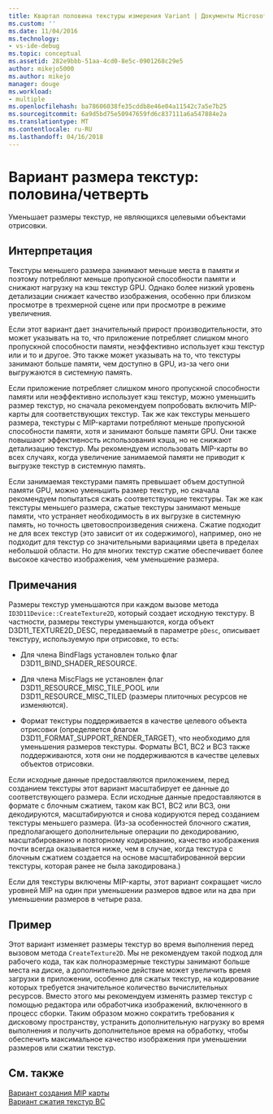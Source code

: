 ```yaml
---
title: Квартал половина текстуры измерения Variant | Документы Microsoft
ms.custom: ''
ms.date: 11/04/2016
ms.technology:
- vs-ide-debug
ms.topic: conceptual
ms.assetid: 282e9bbb-51aa-4cd0-8e5c-0901268c29e5
author: mikejo5000
ms.author: mikejo
manager: douge
ms.workload:
- multiple
ms.openlocfilehash: ba78606038fe35cddb8e46e04a11542c7a5e7b25
ms.sourcegitcommit: 6a9d5bd75e50947659fd6c837111a6a547884e2a
ms.translationtype: MT
ms.contentlocale: ru-RU
ms.lasthandoff: 04/16/2018
---
```

# <a name="halfquarter-texture-dimensions-variant"></a>Вариант размера текстур: половина/четверть
Уменьшает размеры текстур, не являющихся целевыми объектами отрисовки.  
  
## <a name="interpretation"></a>Интерпретация  
 Текстуры меньшего размера занимают меньше места в памяти и поэтому потребляют меньше пропускной способности памяти и снижают нагрузку на кэш текстур GPU. Однако более низкий уровень детализации снижает качество изображения, особенно при близком просмотре в трехмерной сцене или при просмотре в режиме увеличения.  
  
 Если этот вариант дает значительный прирост производительности, это может указывать на то, что приложение потребляет слишком много пропускной способности памяти, неэффективно использует кэш текстур или и то и другое. Это также может указывать на то, что текстуры занимают больше памяти, чем доступно в GPU, из-за чего они выгружаются в системную память.  
  
 Если приложение потребляет слишком много пропускной способности памяти или неэффективно использует кэш текстур, можно уменьшить размер текстур, но сначала рекомендуем попробовать включить MIP-карты для соответствующих текстур. Так же как текстуры меньшего размера, текстуры с MIP-картами потребляют меньше пропускной способности памяти, хотя и занимают больше памяти GPU. Они также повышают эффективность использования кэша, но не снижают детализацию текстур. Мы рекомендуем использовать MIP-карты во всех случаях, когда увеличение занимаемой памяти не приводит к выгрузке текстур в системную память.  
  
 Если занимаемая текстурами память превышает объем доступной памяти GPU, можно уменьшить размер текстур, но сначала рекомендуем попытаться сжать соответствующие текстуры. Так же как текстуры меньшего размера, сжатые текстуры занимают меньше памяти, что устраняет необходимость в их выгрузке в системную память, но точность цветовоспроизведения снижена. Сжатие подходит не для всех текстур (это зависит от их содержимого), например, оно не подходит для текстур со значительными вариациями цвета в пределах небольшой области. Но для многих текстур сжатие обеспечивает более высокое качество изображения, чем уменьшение размера.  
  
## <a name="remarks"></a>Примечания  
 Размеры текстур уменьшаются при каждом вызове метода `ID3D11Device::CreateTexture2D`, который создает исходную текстуру. В частности, размеры текстуры уменьшаются, когда объект D3D11_TEXTURE2D_DESC, передаваемый в параметре `pDesc`, описывает текстуру, используемую при отрисовке, то есть:  
  
-   Для члена BindFlags установлен только флаг D3D11_BIND_SHADER_RESOURCE.  
  
-   Для члена MiscFlags не установлен флаг D3D11_RESOURCE_MISC_TILE_POOL или D3D11_RESOURCE_MISC_TILED (размеры плиточных ресурсов не изменяются).  
  
-   Формат текстуры поддерживается в качестве целевого объекта отрисовки (определяется флагом D3D11_FORMAT_SUPPORT_RENDER_TARGET), что необходимо для уменьшения размеров текстуры. Форматы BC1, BC2 и BC3 также поддерживаются, хотя они не поддерживаются в качестве целевых объектов отрисовки.  
  
 Если исходные данные предоставляются приложением, перед созданием текстуры этот вариант масштабирует ее данные до соответствующего размера. Если исходные данные предоставляются в формате с блочным сжатием, таком как BC1, BC2 или BC3, они декодируются, масштабируются и снова кодируются перед созданием текстуры меньшего размера. (Из-за особенностей блочного сжатия, предполагающего дополнительные операции по декодированию, масштабированию и повторному кодированию, качество изображения почти всегда оказывается ниже, чем в случае, когда текстура с блочным сжатием создается на основе масштабированной версии текстуры, которая ранее не была закодирована.)  
  
 Если для текстуры включены MIP-карты, этот вариант сокращает число уровней MIP на один при уменьшении размеров вдвое или на два при уменьшении размеров в четыре раза.  
  
## <a name="example"></a>Пример  
 Этот вариант изменяет размеры текстур во время выполнения перед вызовом метода `CreateTexture2D`. Мы не рекомендуем такой подход для рабочего кода, так как полноразмерные текстуры занимают больше места на диске, а дополнительное действие может увеличить время загрузки в приложении, особенно для сжатых текстур, на кодирование которых требуется значительное количество вычислительных ресурсов. Вместо этого мы рекомендуем изменять размер текстур с помощью редактора или обработчика изображений, включенного в процесс сборки. Таким образом можно сократить требования к дисковому пространству, устранить дополнительную нагрузку во время выполнения и получить дополнительное время на обработку, чтобы обеспечить максимальное качество изображения при уменьшении размеров или сжатии текстур.  
  
## <a name="see-also"></a>См. также  
 [Вариант создания MIP карты](mip-map-generation-variant.md)   
 [Вариант сжатия текстур BC](bc-texture-compression-variant.md)